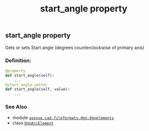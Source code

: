 ﻿---
title: start_angle property
second_title: Aspose.CAD for Python via .NET API References
description: 
type: docs
weight: 110
url: /aspose.cad.fileformats.dgn.dgnelements/dgnarcelement/start_angle/
is_root: false
---

## start_angle property


Gets or sets Start angle (degrees counterclockwise of primary axis)
### Definition:
```python
@property
def start_angle(self):
    ...
@start_angle.setter
def start_angle(self, value):
    ...
```

### See Also
* module [`aspose.cad.fileformats.dgn.dgnelements`](../../)
* class [`DgnArcElement`](/cad/python-net/aspose.cad.fileformats.dgn.dgnelements/dgnarcelement)
